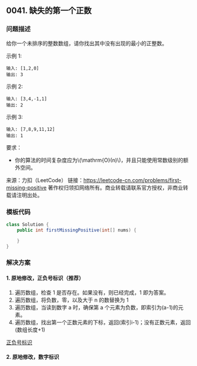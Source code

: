 <script src="https://cdn.bootcss.com/mathjax/2.7.7/MathJax.js?config=TeX-AMS-MML_HTMLorMML"></script>

## 0041. 缺失的第一个正数

### 问题描述

给你一个未排序的整数数组，请你找出其中没有出现的最小的正整数。

 

示例 1:

```
输入: [1,2,0]
输出: 3
```

示例 2:

```
输入: [3,4,-1,1]
输出: 2
```

示例 3:

```
输入: [7,8,9,11,12]
输出: 1
```
 

要求：

* 你的算法的时间复杂度应为\\(\mathrm{O}(n)\\)，并且只能使用常数级别的额外空间。

来源：力扣（LeetCode）
链接：https://leetcode-cn.com/problems/first-missing-positive
著作权归领扣网络所有。商业转载请联系官方授权，非商业转载请注明出处。

### 模板代码

``` java
class Solution {
    public int firstMissingPositive(int[] nums) {

    }
}
```

### 解决方案

#### 1. 原地修改，正负号标识（推荐）

1. 遍历数组，检查 1 是否存在。如果没有，则已经完成，1 即为答案。
2. 遍历数组，将负数，零，以及大于 n 的数替换为 1 
3. 遍历数组，当读到数字 a 时，确保第 a 个元素为负数，即索引为(a-1)的元素。
4. 遍历数组，找出第一个正数元素的下标，返回(索引i-1)；没有正数元素，返回(数组长度+1)

[正负号标识](qu0041/solu1/Solution.java)

#### 2. 原地修改，数字标识

